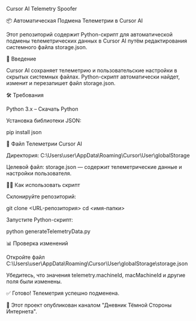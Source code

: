 Cursor AI Telemetry Spoofer

📦 Автоматическая Подмена Телеметрии в Cursor AI

Этот репозиторий содержит Python-скрипт для автоматической подмены телеметрических данных в Cursor AI путём редактирования системного файла storage.json.

📌 Введение

Cursor AI сохраняет телеметрию и пользовательские настройки в скрытых системных файлах. Python-скрипт автоматически найдет, изменит и перезапишет файл storage.json.

🛠️ Требования

Python 3.x – Скачать Python

Установка библиотеки JSON:

pip install json

📂 Файл Телеметрии Cursor AI

Директория: C:\Users\user\AppData\Roaming\Cursor\User\globalStorage

Целевой файл: storage.json — содержит телеметрические данные и настройки пользователя.

🧑‍💻 Как использовать скрипт

Склонируйте репозиторий:

git clone <URL-репозитория>
cd <имя-папки>

Запустите Python-скрипт:

python generateTelemetryData.py

📊 Проверка изменений

Откройте файл C:\Users\user\AppData\Roaming\Cursor\User\globalStorage\storage.json

Убедитесь, что значения telemetry.machineId, macMachineId и другие поля были изменены.

✅ Готово! Телеметрия успешно подменена.

📢 Этот проект опубликован каналом "Дневник Тёмной Стороны Интернета".

